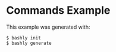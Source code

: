 Commands Example
==================================================

This example was generated with:

    $ bashly init
    $ bashly generate

